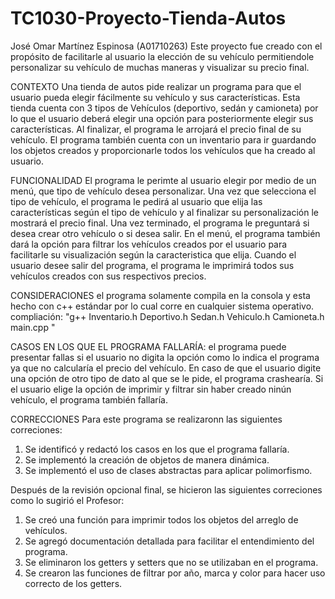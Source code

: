# TC1030-Proyecto-Tienda-Autos
José Omar Martínez Espinosa (A01710263) Este proyecto fue creado con el propósito de facilitarle al usuario la elección de su vehículo permitiendole personalizar su vehículo de muchas maneras y visualizar su precio final. 

CONTEXTO Una tienda de autos pide realizar un programa para que el usuario pueda elegir fácilmente su vehículo y sus características. Esta tienda cuenta con 3 tipos de Vehículos (deportivo, sedán y camioneta) por lo que el usuario deberá elegir una opción para posteriormente elegir sus características. Al finalizar, el programa le arrojará el precio final de su vehículo. El programa también cuenta con un inventario para ir guardando los objetos creados y proporcionarle todos los vehículos que ha creado al usuario.

FUNCIONALIDAD El programa le perimte al usuario elegir por medio de un menú, que tipo de vehículo desea personalizar. Una vez que selecciona el tipo de vehículo, el programa le pedirá al usuario que elija las características según el tipo de vehículo y al finalizar su personalización le mostrará el precio final. Una vez terminado, el programa le preguntará si desea crear otro vehículo o si desea salir. En el menú, el programa también dará la opción para filtrar los vehículos creados por el usuario para facilitarle su visualización según la caracteristica que elija. Cuando el usuario desee salir del programa, el programa le imprimirá todos sus vehículos creados con sus respectivos precios.

CONSIDERACIONES el programa solamente compila en la consola y esta hecho con c++ estándar por lo cual corre en cualquier sistema operativo. compliación: "g++ Inventario.h Deportivo.h Sedan.h Vehiculo.h Camioneta.h main.cpp "

CASOS EN LOS QUE EL PROGRAMA FALLARÍA: el programa puede presentar fallas si el usuario no digita la opción como lo indica el programa ya que no calcularía el precio del vehículo. En caso de que el usuario digite una opción de otro tipo de dato al que se le pide, el programa crashearía. Si el usuario elige la opción de imprimir y filtrar sin haber creado ninún vehículo, el programa también fallaría.

CORRECCIONES Para este programa se realizaronn las siguientes correciones:
1. Se identificó y redactó los casos en los que el programa fallaría.
2. Se implementó la creación de objetos de manera dinámica.
3. Se implementó el uso de clases abstractas para aplicar polimorfismo.


Después de la revisión opcional final, se hicieron las siguientes correciones como lo sugirió el Profesor:
1. Se creó una función para imprimir todos los objetos del arreglo de vehículos.
2. Se agregó documentación detallada para facilitar el entendimiento del programa.
3. Se eliminaron los getters y setters que no se utilizaban en el programa.
4. Se crearon las funciones de filtrar por año, marca y color para hacer uso correcto de los getters.
